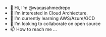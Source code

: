 - 👋 Hi, I’m @waqasahmedrepo
- 👀 I’m interested in Cloud Archiecture.
- 🌱 I’m currently learning AWS/Azure/GCD
- 💞️ I’m looking to collaborate on open source
- 📫 How to reach me ...

<!---
waqasahmedrepo/waqasahmedrepo is a ✨ special ✨ repository because its `README.md` (this file) appears on your GitHub profile.
You can click the Preview link to take a look at your changes.
--->
